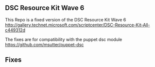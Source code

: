 ## DSC Resource Kit Wave 6

This Repo is a fixed version of the DSC Resource Kit Wave 6 
http://gallery.technet.microsoft.com/scriptcenter/DSC-Resource-Kit-All-c449312d

The fixes are for compatibility with the puppet dsc module
https://github.com/msutter/puppet-dsc

## Fixes
